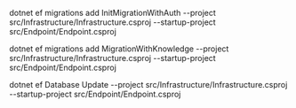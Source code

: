 
dotnet ef migrations add InitMigrationWithAuth --project src/Infrastructure/Infrastructure.csproj --startup-project src/Endpoint/Endpoint.csproj

dotnet ef migrations add MigrationWithKnowledge --project src/Infrastructure/Infrastructure.csproj --startup-project src/Endpoint/Endpoint.csproj

dotnet ef Database Update --project src/Infrastructure/Infrastructure.csproj --startup-project src/Endpoint/Endpoint.csproj
